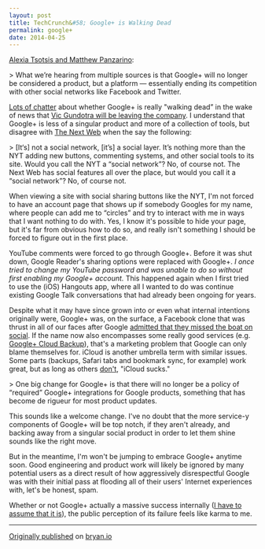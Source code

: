 ```yaml
---
layout: post
title: TechCrunch&#58; Google+ is Walking Dead
permalink: google+
date: 2014-04-25
---
```


[Alexia Tsotsis and Matthew Panzarino](http://techcrunch.com/2014/04/24/google-is-walking-dead/):

&gt; What we&rsquo;re hearing from multiple sources is that Google+ will no longer be considered a product, but a platform &mdash; essentially ending its competition with other social networks like Facebook and Twitter.

[Lots of chatter](http://bits.blogs.nytimes.com/2012/03/06/google-defending-google-plus-shares-usage-numbers/) about whether Google+ is really "walking dead&rdquo; in the wake of news that [Vic Gundotra will be leaving the company](http://techcrunch.com/2014/04/24/vic-gundotra-the-father-of-google-is-leaving-google-after-8-years/).  I understand that Google+ is less of a singular product and more of a collection of tools, but disagree with [The Next Web](http://thenextweb.com/socialmedia/2012/03/08/for-the-last-time-lets-all-say-it-together-google-is-not-a-social-network/) when the say the following:

&gt; [It&lsquo;s] not a social network, [it&rsquo;s] a social layer. It&rsquo;s nothing more than the NYT adding new buttons, commenting systems, and other social tools to its site. Would you call the NYT a &ldquo;social network&rdquo;? No, of course not. The Next Web has social features all over the place, but would you call it a &ldquo;social network&rdquo;? No, of course not.

When viewing a site with social sharing buttons like the NYT, I'm not forced to have an account page that shows up if somebody Googles for my name, where people can add me to &ldquo;circles&rdquo; and try to interact with me in ways that I want nothing to do with. Yes, I know it's possible to hide your page, but it's far from obvious how to do so, and really isn't something I should be forced to figure out in the first place.

YouTube comments were forced to go through Google+. Before it was shut down, Google Reader's sharing options were replaced with Google+. *I once tried to change my YouTube password and was unable to do so without first enabling my Google+ account.* This happened again when I first tried to use the (iOS) Hangouts app, where all I wanted to do was continue existing Google Talk conversations that had already been ongoing for years.

Despite what it may have since grown into or even what internal intentions originally were, Google+ was, on the surface, a Facebook clone that was thrust in all of our faces after Google [admitted that they missed the boat on social](http://venturebeat.com/2013/12/30/eric-schmidt-social-genomics/). If the name now also encompasses some really good services (e.g. [Google+ Cloud Backup](http://carpeaqua.com/2014/04/23/state-of-photo-sharing-2014/)), that's a marketing problem that Google can only blame themselves for. iCloud is another umbrella term with similar issues. Some parts (backups, Safari tabs and bookmark sync, for example) work great, but as long as others [don't](http://www.theverge.com/2013/3/26/4148628/why-doesnt-icloud-just-work), "iCloud sucks."

&gt; One big change for Google+ is that there will no longer be a policy of &ldquo;required&rdquo; Google+ integrations for Google products, something that has become de rigueur for most product updates.

This sounds like a welcome change. I've no doubt that the more service-y components of Google+ will be top notch, if they aren't already, and backing away from a singular social product in order to let them shine sounds like the right move.

But in the meantime, I'm won't be jumping to embrace Google+ anytime soon. Good engineering and product work will likely be ignored by many potential users as a direct result of how aggressively disrespectful Google was with their initial pass at flooding all of their users' Internet experiences with, let's be honest, spam. 

Whether or not Google+ actually a massive success internally ([I have to assume that it is](http://stratechery.com/2013/the-tragic-beauty-of-google/)), the public perception of its failure feels like karma to me.

---

[Originally published](http://bryan.io/post/83817782080/google-is-walking-dead-techcrunch) on [bryan.io](http://bryan.io)